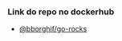 ### Link do repo no dockerhub

- [@bborghif/go-rocks](https://hub.docker.com/repository/docker/bborghif/go-rocks)